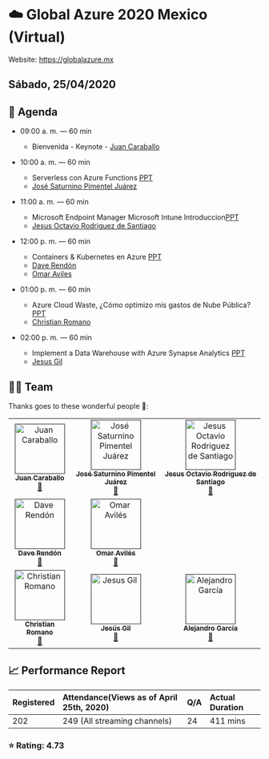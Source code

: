 # ☁️ Global Azure 2020 Mexico (Virtual)

Website: https://globalazure.mx

## Sábado, 25/04/2020

## 📅 Agenda

* 09:00 a. m. — 60 min
  * Bienvenida - Keynote - [Juan Caraballo](https://www.linkedin.com/in/juancaraballo/)

* 10:00 a. m. — 60 min
  * Serverless con Azure Functions [PPT](https:)
  * [José Saturnino Pimentel Juárez](https://www.linkedin.com/in/saturninopimentel/)

* 11:00 a. m. — 60 min
  * Microsoft Endpoint Manager Microsoft Intune Introduccion[PPT](https:)
  * [Jesus Octavio Rodriguez de Santiago](https://www.linkedin.com/in/octaviordz/)

* 12:00 p. m. — 60 min
  * Containers & Kubernetes en Azure [PPT](https://github.com/globalazurebootcamp/2020/blob/master/presentations/Global-azure-2020-mexico-containers-kubernetes-omar-aviles-dave-rendon.pdf)
  * [Dave Rendón](https://www.linkedin.com/in/daverndn)
  * [Omar Aviles](https://linkedin.com/in/oaviles)

* 01:00 p. m. — 60 min
  * Azure Cloud Waste, ¿Cómo optimizo mis gastos de Nube Pública? [PPT](https:)
  * [Christian Romano](http://mx.linkedin.com/pub/christian-romano/22/894/a88/)

* 02:00 p. m. — 60 min
  * Implement a Data Warehouse with Azure Synapse Analytics [PPT](https://github.com/globalazurebootcamp/2020/blob/master/presentations/GlobalAzure2020-Implement%20a%20Data%20Warehouse%20with%20Azure%20Synapse%20Analytics.pdf)
  * [Jesus Gil](https://www.linkedin.com/in/jesusgilv/)

## 👨‍💻 Team

Thanks goes to these wonderful people 👏:

<table>
<tr>
    <td align="center"><a href="">
        <img src="https://github.com/globalazurebootcamp/2020/blob/master/images/juancaraballo.jpg" width="100px;" alt="Juan Caraballo"/><br />
        <sub><b>Juan Caraballo</b></sub></a><br />
            <a href="https://www.linkedin.com/in/juancaraballo/" title="talk">📖</a>
            <a href="" title="Documentation"></a> 
    </td>
    <td align="center"><a href="">
        <img src="https://github.com/globalazurebootcamp/2020/blob/master/images/saturnino.jpg" width="100px;" alt="José Saturnino Pimentel Juárez"/><br />
        <sub><b>José Saturnino Pimentel Juárez</b></sub></a><br />
            <a href="https://www.linkedin.com/in/saturninopimentel/" title="talk">📖</a>
             <a href="htt" title="Documentation"></a>  
    </td>
  <td align="center"><a href="">
        <img src="https://github.com/globalazurebootcamp/2020/blob/master/images/octavio.jpg" width="100px;" alt="Jesus Octavio Rodriguez de Santiago"/><br />
        <sub><b>Jesus Octavio Rodriguez de Santiago</b></sub></a><br />
            <a href="https://www.linkedin.com/in/octaviordz/" title="talk">📖</a>
            <a href="" title="Documentation"></a> 
    </td>
  </tr>
  <tr>
  <td align="center"><a href="">
        <img src="https://github.com/globalazurebootcamp/2020/blob/master/images/daverend.jpg" width="100px;" alt="Dave Rendón"/><br />
        <sub><b>Dave Rendón</b></sub></a><br />
            <a href="https://www.linkedin.com/in/daverndn" title="talk">📖</a>
            <a href="" title="Documentation"></a> 
    </td>
  <td align="center"><a href="">
        <img src="https://github.com/globalazurebootcamp/2020/blob/master/images/omaraviles.jpg" width="100px;" alt="Omar Avilés"/><br />
        <sub><b>Omar Avilés</b></sub></a><br />
            <a href="https://www.linkedin.com/in/oaviles" title="talk">📖</a>
            <a href="htt" title="Documentation"></a> 
    </td>
    </tr>
  <tr>
  <td align="center"><a href="">
        <img src="https://github.com/globalazurebootcamp/2020/blob/master/images/romano.jpg" width="100px;" alt="Christian Romano"/><br />
        <sub><b>Christian Romano</b></sub></a><br />
            <a href="http://mx.linkedin.com/pub/christian-romano/22/894/a88/" title="talk">📖</a>
            <a href="" title="Documentation"></a> 
    </td>
  <td align="center"><a href="">
        <img src="https://github.com/globalazurebootcamp/2020/blob/master/images/jesus.jpg" width="100px;" alt="Jesus Gil"/><br />
        <sub><b>Jesús Gil</b></sub></a><br />
            <a href="http://mx.linkedin.com/in/jesusgilv/" title="talk">📖</a>
            <a href="" title="Documentation"></a> 
    </td>
    <td align="center"><a href="">
        <img src="https://github.com/globalazurebootcamp/2020/blob/master/images/alex.jpg" width="100px;" alt="Alejandro García"/><br />
        <sub><b>Alejandro García</b></sub></a><br />
            <a href="https://www.linkedin.com/in/alegamx/" title="talk">📖</a>
            <a href="" title="Documentation"></a> 
    </td>
</tr></table>

## 📈 Performance Report

| Registered | Attendance(Views as of April 25th, 2020) | Q/A | Actual Duration |
| :---         |    :---     |        :---| :--- |
| 202  | 249 (All streaming channels)    | 24   | 411 mins |

### ⭐ Rating: 4.73 

